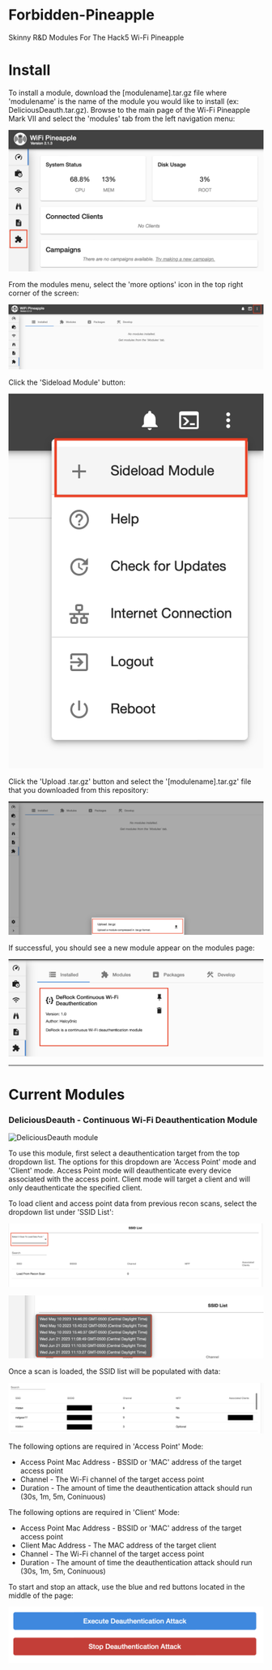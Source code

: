 # Forbidden-Pineapple
Skinny R&amp;D Modules For The Hack5 Wi-Fi Pineapple


# Install
To install a module, download the [modulename].tar.gz file where 'modulename' is the name of the module you would like to install (ex: DeliciousDeauth.tar.gz).  Browse to the main page of the Wi-Fi Pineapple Mark VII and select the 'modules' tab from the left navigation menu:

![Select Module Tab](./img/select-modules.png)

From the modules menu, select the 'more options' icon in the top right corner of the screen:

![sideload](./img/sideload.png)

Click the 'Sideload Module' button:

![select-sideload](./img/select-sideload.png)

Click the 'Upload .tar.gz' button and select the '[modulename].tar.gz' file that you downloaded from this repository:

![upload tar](./img/upload-tar-module.png)

If successful, you should see a new module appear on the modules page:

![installed-module](./img/installed-module.png)


---
# Current Modules

### DeliciousDeauth - Continuous Wi-Fi Deauthentication Module

![DeliciousDeauth module](./img/DeliciousDeauth-main.png)

To use this module, first select a deauthentication target from the top dropdown list.  The options for this dropdown are 'Access Point' mode and 'Client' mode.  Access Point mode will deauthenticate every device associated with the access point.  Client mode will target a client and will only deauthenticate the specified client. 

To load client and access point data from previous recon scans, select the dropdown list under 'SSID List':

![load recon](./img/load-recon.png)

![select-scan](./img/select-scan.png)

Once a scan is loaded, the SSID list will be populated with data:

![populated data](./img/populated-data.png)

The following options are required in 'Access Point' Mode:

* Access Point Mac Address - BSSID or 'MAC' address of the target access point
* Channel - The Wi-Fi channel of the target access point
* Duration - The amount of time the deauthentication attack should run (30s, 1m, 5m, Coninuous)

The following options are required in 'Client' Mode:

* Access Point Mac Address - BSSID or 'MAC' address of the target access point
* Client Mac Address - The MAC address of the target client
* Channel - The Wi-Fi channel of the target access point
* Duration - The amount of time the deauthentication attack should run (30s, 1m, 5m, Coninuous)

To start and stop an attack, use the blue and red buttons located in the middle of the page:

![start-stop](./img/start-stop.png)

